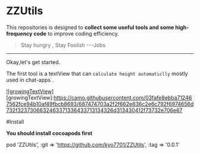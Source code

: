 # ZZUtils

This repositories is designed to **collect some useful tools and some high-frequency code** to improve coding efficiency.

>Stay hungry , Stay Foolish     ---Jobs
***

Okay,let's get started.

The first tool is a textView that can `calculate height automaticlly` mostly used in chat-apps .

[![growingTextView]](https://github.com/HansPinckaers/GrowingTextView)
[growingTextView]:https://camo.githubusercontent.com/03fafe8ebba712467562fce94b10af49fbcb8693/687474703a2f2f662e636c2e6c792f6974656d732f3237306632463371336433713134326d313430412f73732e706e67

#Install 

**You should install  cocoapods first**

pod 'ZZUtils', :git => 'https://github.com/kyo7701/ZZUtils', :tag => '0.0.1'
